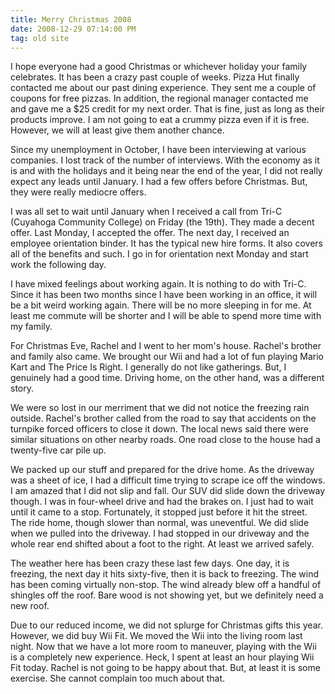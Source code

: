 ```yaml
---
title: Merry Christmas 2008
date: 2008-12-29 07:14:00 PM
tag: old site
---
```


I hope everyone had a good Christmas or whichever holiday your family celebrates. It has been a crazy past couple of weeks. Pizza Hut finally contacted me about our past dining experience. They sent me a couple of coupons for free pizzas. In addition, the regional manager contacted me and gave me a $25 credit for my next order. That is fine, just as long as their products improve. I am not going to eat a crummy pizza even if it is free. However, we will at least give them another chance.

Since my unemployment in October, I have been interviewing at various companies. I lost track of the number of interviews. With the economy as it is and with the holidays and it being near the end of the year, I did not really expect any leads until January. I had a few offers before Christmas. But, they were really mediocre offers.

I was all set to wait until January when I received a call from Tri-C (Cuyahoga Community College) on Friday (the 19th). They made a decent offer. Last Monday, I accepted the offer. The next day, I received an employee orientation binder. It has the typical new hire forms. It also covers all of the benefits and such. I go in for orientation next Monday and start work the following day.

I have mixed feelings about working again. It is nothing to do with Tri-C. Since it has been two months since I have been working in an office, it will be a bit weird working again. There will be no more sleeping in for me. At least me commute will be shorter and I will be able to spend more time with my family.

For Christmas Eve, Rachel and I went to her mom's house. Rachel's brother and family also came. We brought our Wii and had a lot of fun playing Mario Kart and The Price Is Right. I generally do not like gatherings. But, I genuinely had a good time. Driving home, on the other hand, was a different story.

We were so lost in our merriment that we did not notice the freezing rain outside. Rachel's brother called from the road to say that accidents on the turnpike forced officers to close it down. The local news said there were similar situations on other nearby roads. One road close to the house had a twenty-five car pile up.

We packed up our stuff and prepared for the drive home. As the driveway was a sheet of ice, I had a difficult time trying to scrape ice off the windows. I am amazed that I did not slip and fall. Our SUV did slide down the driveway though. I was in four-wheel drive and had the brakes on. I just had to wait until it came to a stop. Fortunately, it stopped just before it hit the street. The ride home, though slower than normal, was uneventful. We did slide when we pulled into the driveway. I had stopped in our driveway and the whole rear end shifted about a foot to the right. At least we arrived safely.

The weather here has been crazy these last few days. One day, it is freezing, the next day it hits sixty-five, then it is back to freezing. The wind has been coming virtually non-stop. The wind already blew off a handful of shingles off the roof. Bare wood is not showing yet, but we definitely need a new roof.

Due to our reduced income, we did not splurge for Christmas gifts this year. However, we did buy Wii Fit. We moved the Wii into the living room last night. Now that we have a lot more room to maneuver, playing with the Wii is a completely new experience. Heck, I spent at least an hour playing Wii Fit today. Rachel is not going to be happy about that. But, at least it is some exercise. She cannot complain too much about that.
